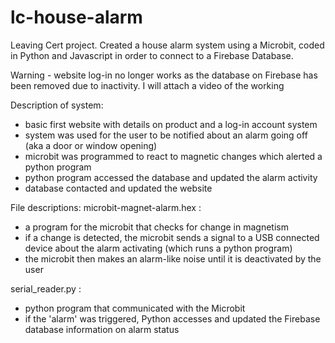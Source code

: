 # lc-house-alarm

Leaving Cert project.
Created a house alarm system using a Microbit, coded in Python and Javascript in order to connect to a Firebase Database.

Warning - website log-in no longer works as the database on Firebase has been removed due to inactivity. I will attach a video of the working 


Description of system:
- basic first website with details on product and a log-in account system
- system was used for the user to be notified about an alarm going off (aka a door or window opening)
- microbit was programmed to react to magnetic changes which alerted a python program
- python program accessed the database and updated the alarm activity
- database contacted and updated the website

File descriptions:
microbit-magnet-alarm.hex :
- a program for the microbit that checks for change in magnetism
- if a change is detected, the microbit sends a signal to a USB connected device about the alarm activating (which runs a python program)
- the microbit then makes an alarm-like noise until it is deactivated by the user

serial_reader.py :
- python program that communicated with the Microbit
- if the 'alarm' was triggered, Python accesses and updated the Firebase database information on alarm status

